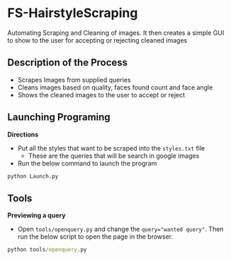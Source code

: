 # FS-HairstyleScraping

Automating Scraping and Cleaning of images. It then creates a simple GUI to show to the user for accepting or rejecting cleaned images

## Description of the Process

- Scrapes Images from supplied queries
- Cleans images based on quality, faces found count and face angle
- Shows the cleaned images to the user to accept or reject


## Launching Programing

**Directions**

- Put all the styles that want to be scraped into the `styles.txt` file
    - These are the queries that will be search in google images
- Run the below command to launch the program
```cmd
python Launch.py
``` 


## Tools

**Previewing a query**

- Open `tools/openquery.py` and change the `query="wanted query"`. Then run the below script to open the page in the browser.
```cmd
python tools/openquery.py
```



